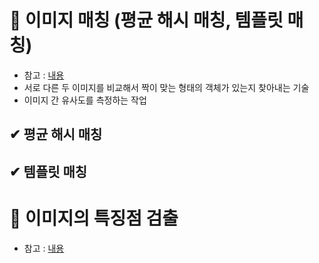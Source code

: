 # 📌 이미지 매칭 (평균 해시 매칭, 템플릿 매칭)
- 참고 : [내용](https://bkshin.tistory.com/entry/OpenCV-25-%EC%9D%B4%EB%AF%B8%EC%A7%80-%EB%A7%A4%EC%B9%AD-%ED%8F%89%EA%B7%A0-%ED%95%B4%EC%8B%9C-%EB%A7%A4%EC%B9%AD-%ED%85%9C%ED%94%8C%EB%A6%BF-%EB%A7%A4%EC%B9%AD)
- 서로 다른 두 이미지를 비교해서 짝이 맞는 형태의 객체가 있는지 찾아내는 기술
- 이미지 간 유사도를 측정하는 작업

## ✔ 평균 해시 매칭

## ✔ 템플릿 매칭

# 📌 이미지의 특징점 검출
- 참고 : [내용](https://bkshin.tistory.com/entry/OpenCV-26-%EC%9D%B4%EB%AF%B8%EC%A7%80%EC%9D%98-%ED%8A%B9%EC%A7%95%EA%B3%BC-%ED%82%A4-%ED%8F%AC%EC%9D%B8%ED%8A%B8?category=1148027)
